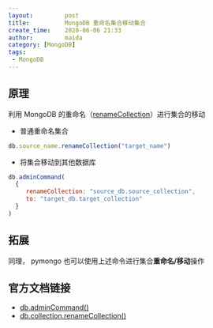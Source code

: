 ```yaml
---
layout:         post
title:          MongoDB 重命名集合移动集合
create_time:    2020-06-06 21:33
author:         maida
category: [MongoDB]
tags:
 - MongoDB
---
```


## 原理
利用 MongoDB 的重命名（[renameCollection]()）进行集合的移动

- 普通重命名集合
```javascript
db.source_name.renameCollection("target_name")
```

- 将集合移动到其他数据库
```javascript
db.adminCommand(
  {
     renameCollection: "source_db.source_collection",
     to: "target_db.target_collection"
  }
)
```

## 拓展
同理， pymongo 也可以使用上述命令进行集合**重命名/移动**操作

## 官方文档链接
- [db.adminCommand()](https://docs.mongodb.com/manual/reference/method/db.adminCommand/index.html)
- [db.collection.renameCollection()](https://docs.mongodb.com/manual/reference/method/db.collection.renameCollection/index.html)